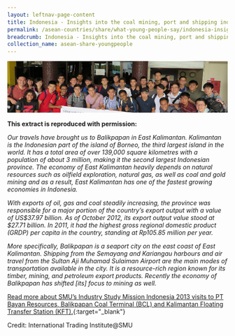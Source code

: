 ```yaml
---
layout: leftnav-page-content
title: Indonesia - Insights into the coal mining, port and shipping industries
permalink: /asean-countries/share/what-young-people-say/indonesia-insights-into-coal-mining-port-shipping-industries/
breadcrumb: Indonesia - Insights into the coal mining, port and shipping industries
collection_name: asean-share-youngpeople
---
```


<img src="\images\asean-youngpeople\Indonesia-insights-coal-port-shipping.jpg" alt="Indonesia insights coal mining shipping banner" style="width:800px;" />

**This extract is reproduced with permission:**

*Our travels have brought us to Balikpapan in East Kalimantan. Kalimantan is the Indonesian part of the island of Borneo, the third largest island in the world. It has a total area of over 139,000 square kilometres with a population of about 3 million, making it the second largest Indonesian province. The economy of East Kalimantan heavily depends on natural resources such as oilfield exploration, natural gas, as well as coal and gold mining and as a result, East Kalimantan has one of the fastest growing economies in Indonesia.*

*With exports of oil, gas and coal steadily increasing, the province was responsible for a major portion of the country’s export output with a value of US$37.97 billion. As of October 2012, its export output value stood at $27.71 billion. In 2011, it had the highest gross regional domestic product (GRDP) per capita in the country, standing at Rp105.85 million per year.*

*More specifically, Balikpapan is a seaport city on the east coast of East Kalimantan. Shipping from the Semayang and Kariangau harbours and air travel from the Sultan Aji Muhamad Sulaiman Airport are the main modes of transportation available in the city. It is a resource-rich region known for its timber, mining, and petroleum export products. Recently the economy of Balikpapan has shifted [its] focus to mining as well.*

[Read more about SMU’s Industry Study Mission Indonesia 2013 visits to PT Bayan Resources, Balikpapan Coal Terminal (BCL) and Kalimantan Floating Transfer Station (KFT).](http://www.eyeonasia.sg/wp-content/uploads/2017/12/IndoNewsletter_compressed.pdf){:target="_blank"}

Credit: International Trading Institute@SMU

